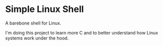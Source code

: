 # Simple Linux Shell

A barebone shell for Linux.

I'm doing this project to learn more C and to better understand how Linux systems work under the hood.
